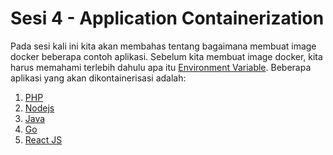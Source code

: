 # Sesi 4 - Application Containerization


Pada sesi kali ini kita akan membahas tentang bagaimana membuat image docker beberapa contoh aplikasi. 
Sebelum kita membuat image docker, kita harus memahami terlebih dahulu apa itu [Environment Variable](https://github.com/agung3wi/panduan-kelasdevops/tree/master/sesi%204/environment%20variable). Beberapa aplikasi yang akan dikontainerisasi adalah: 
1. [PHP](https://github.com/agung3wi/panduan-kelasdevops/tree/master/sesi%204/build%20php%20app)
2. [Nodejs](https://github.com/agung3wi/panduan-kelasdevops/tree/master/sesi%204/build%20node%20app)
3. [Java](https://github.com/agung3wi/panduan-kelasdevops/tree/master/sesi%204/build%20java%20app)
4. [Go](https://github.com/agung3wi/panduan-kelasdevops/tree/master/sesi%204/build%20go%20app)
5. [React JS](https://github.com/agung3wi/panduan-kelasdevops/tree/master/sesi%204/build%20reactjs%20app)
